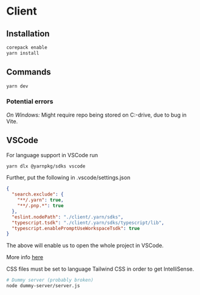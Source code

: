 # Client

## Installation
```bash
corepack enable
yarn install
```

## Commands
```bash
yarn dev
```
### Potential errors
*On Windows:* Might require repo being stored on C:-drive, due to bug in Vite. 


## VSCode
For language support in VSCode run 
```bash
yarn dlx @yarnpkg/sdks vscode
```
Further, put the following in .vscode/settings.json
```json
{
  "search.exclude": {
    "**/.yarn": true,
    "**/.pnp.*": true
  },
  "eslint.nodePath": "./client/.yarn/sdks",
  "typescript.tsdk": "./client/.yarn/sdks/typescript/lib",
  "typescript.enablePromptUseWorkspaceTsdk": true
}
```
The above will enable us to open the whole project in VSCode.

More info [here](https://yarnpkg.com/getting-started/editor-sdks#vscode) 

CSS files must be set to language Tailwind CSS in order to get IntelliSense.


```bash
# Dummy server (probably broken)
node dummy-server/server.js
```



